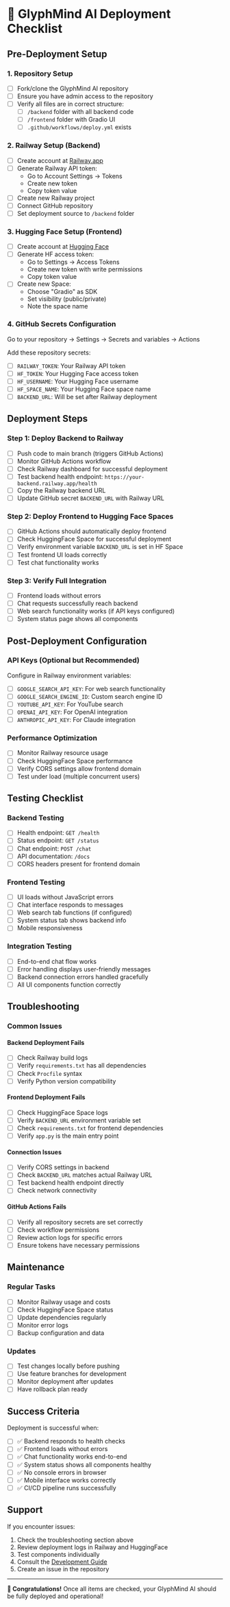 # 🚀 GlyphMind AI Deployment Checklist

## Pre-Deployment Setup

### 1. Repository Setup
- [ ] Fork/clone the GlyphMind AI repository
- [ ] Ensure you have admin access to the repository
- [ ] Verify all files are in correct structure:
  - [ ] `/backend` folder with all backend code
  - [ ] `/frontend` folder with Gradio UI
  - [ ] `.github/workflows/deploy.yml` exists

### 2. Railway Setup (Backend)
- [ ] Create account at [Railway.app](https://railway.app)
- [ ] Generate Railway API token:
  - Go to Account Settings → Tokens
  - Create new token
  - Copy token value
- [ ] Create new Railway project
- [ ] Connect GitHub repository
- [ ] Set deployment source to `/backend` folder

### 3. Hugging Face Setup (Frontend)
- [ ] Create account at [Hugging Face](https://huggingface.co)
- [ ] Generate HF access token:
  - Go to Settings → Access Tokens
  - Create new token with write permissions
  - Copy token value
- [ ] Create new Space:
  - Choose "Gradio" as SDK
  - Set visibility (public/private)
  - Note the space name

### 4. GitHub Secrets Configuration
Go to your repository → Settings → Secrets and variables → Actions

Add these repository secrets:
- [ ] `RAILWAY_TOKEN`: Your Railway API token
- [ ] `HF_TOKEN`: Your Hugging Face access token
- [ ] `HF_USERNAME`: Your Hugging Face username
- [ ] `HF_SPACE_NAME`: Your Hugging Face space name
- [ ] `BACKEND_URL`: Will be set after Railway deployment

## Deployment Steps

### Step 1: Deploy Backend to Railway
- [ ] Push code to main branch (triggers GitHub Actions)
- [ ] Monitor GitHub Actions workflow
- [ ] Check Railway dashboard for successful deployment
- [ ] Test backend health endpoint: `https://your-backend.railway.app/health`
- [ ] Copy the Railway backend URL
- [ ] Update GitHub secret `BACKEND_URL` with Railway URL

### Step 2: Deploy Frontend to Hugging Face Spaces
- [ ] GitHub Actions should automatically deploy frontend
- [ ] Check HuggingFace Space for successful deployment
- [ ] Verify environment variable `BACKEND_URL` is set in HF Space
- [ ] Test frontend UI loads correctly
- [ ] Test chat functionality works

### Step 3: Verify Full Integration
- [ ] Frontend loads without errors
- [ ] Chat requests successfully reach backend
- [ ] Web search functionality works (if API keys configured)
- [ ] System status page shows all components

## Post-Deployment Configuration

### API Keys (Optional but Recommended)
Configure in Railway environment variables:
- [ ] `GOOGLE_SEARCH_API_KEY`: For web search functionality
- [ ] `GOOGLE_SEARCH_ENGINE_ID`: Custom search engine ID
- [ ] `YOUTUBE_API_KEY`: For YouTube search
- [ ] `OPENAI_API_KEY`: For OpenAI integration
- [ ] `ANTHROPIC_API_KEY`: For Claude integration

### Performance Optimization
- [ ] Monitor Railway resource usage
- [ ] Check HuggingFace Space performance
- [ ] Verify CORS settings allow frontend domain
- [ ] Test under load (multiple concurrent users)

## Testing Checklist

### Backend Testing
- [ ] Health endpoint: `GET /health`
- [ ] Status endpoint: `GET /status`
- [ ] Chat endpoint: `POST /chat`
- [ ] API documentation: `/docs`
- [ ] CORS headers present for frontend domain

### Frontend Testing
- [ ] UI loads without JavaScript errors
- [ ] Chat interface responds to messages
- [ ] Web search tab functions (if configured)
- [ ] System status tab shows backend info
- [ ] Mobile responsiveness

### Integration Testing
- [ ] End-to-end chat flow works
- [ ] Error handling displays user-friendly messages
- [ ] Backend connection errors handled gracefully
- [ ] All UI components function correctly

## Troubleshooting

### Common Issues

#### Backend Deployment Fails
- [ ] Check Railway build logs
- [ ] Verify `requirements.txt` has all dependencies
- [ ] Check `Procfile` syntax
- [ ] Verify Python version compatibility

#### Frontend Deployment Fails
- [ ] Check HuggingFace Space logs
- [ ] Verify `BACKEND_URL` environment variable set
- [ ] Check `requirements.txt` for frontend dependencies
- [ ] Verify `app.py` is the main entry point

#### Connection Issues
- [ ] Verify CORS settings in backend
- [ ] Check `BACKEND_URL` matches actual Railway URL
- [ ] Test backend health endpoint directly
- [ ] Check network connectivity

#### GitHub Actions Fails
- [ ] Verify all repository secrets are set correctly
- [ ] Check workflow permissions
- [ ] Review action logs for specific errors
- [ ] Ensure tokens have necessary permissions

## Maintenance

### Regular Tasks
- [ ] Monitor Railway usage and costs
- [ ] Check HuggingFace Space status
- [ ] Update dependencies regularly
- [ ] Monitor error logs
- [ ] Backup configuration and data

### Updates
- [ ] Test changes locally before pushing
- [ ] Use feature branches for development
- [ ] Monitor deployment after updates
- [ ] Have rollback plan ready

## Success Criteria

Deployment is successful when:
- [ ] ✅ Backend responds to health checks
- [ ] ✅ Frontend loads without errors  
- [ ] ✅ Chat functionality works end-to-end
- [ ] ✅ System status shows all components healthy
- [ ] ✅ No console errors in browser
- [ ] ✅ Mobile interface works correctly
- [ ] ✅ CI/CD pipeline runs successfully

## Support

If you encounter issues:
1. Check the troubleshooting section above
2. Review deployment logs in Railway and HuggingFace
3. Test components individually
4. Consult the [Development Guide](DEVELOPMENT.md)
5. Create an issue in the repository

---

**🎉 Congratulations!** Once all items are checked, your GlyphMind AI should be fully deployed and operational!
